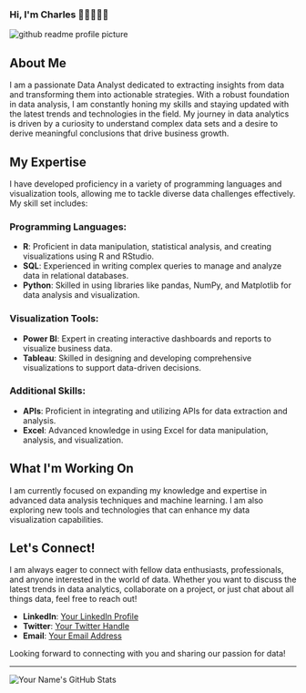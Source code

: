 ### Hi, I'm Charles 👋🏾👨🏿‍💻

![github readme profile picture](https://github.com/charles356/charles356/assets/84462091/f2b584db-7ac7-447b-88b6-9c9b37c54c02)

## About Me
I am a passionate Data Analyst dedicated to extracting insights from data and transforming them into actionable strategies. With a robust foundation in data analysis, I am constantly honing my skills and staying updated with the latest trends and technologies in the field. My journey in data analytics is driven by a curiosity to understand complex data sets and a desire to derive meaningful conclusions that drive business growth.

## My Expertise
I have developed proficiency in a variety of programming languages and visualization tools, allowing me to tackle diverse data challenges effectively. My skill set includes:

### Programming Languages:
- **R**: Proficient in data manipulation, statistical analysis, and creating visualizations using R and RStudio.
- **SQL**: Experienced in writing complex queries to manage and analyze data in relational databases.
- **Python**: Skilled in using libraries like pandas, NumPy, and Matplotlib for data analysis and visualization.

### Visualization Tools:
- **Power BI**: Expert in creating interactive dashboards and reports to visualize business data.
- **Tableau**: Skilled in designing and developing comprehensive visualizations to support data-driven decisions.

### Additional Skills:
- **APIs**: Proficient in integrating and utilizing APIs for data extraction and analysis.
- **Excel**: Advanced knowledge in using Excel for data manipulation, analysis, and visualization.

## What I'm Working On
I am currently focused on expanding my knowledge and expertise in advanced data analysis techniques and machine learning. I am also exploring new tools and technologies that can enhance my data visualization capabilities.

## Let's Connect!
I am always eager to connect with fellow data enthusiasts, professionals, and anyone interested in the world of data. Whether you want to discuss the latest trends in data analytics, collaborate on a project, or just chat about all things data, feel free to reach out!

- **LinkedIn**: [Your LinkedIn Profile](https://www.linkedin.com)
- **Twitter**: [Your Twitter Handle](https://twitter.com)
- **Email**: [Your Email Address](mailto:your.email@example.com)

Looking forward to connecting with you and sharing our passion for data!

---

![Your Name's GitHub Stats](https://github-readme-stats.vercel.app/api?username=yourusername&show_icons=true&theme=radical)
